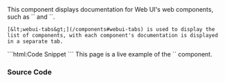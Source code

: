 
<webui-page-segment elevation="10">
    This component displays documentation for Web UI's web components, such as `<webui-alert>` and `<webui-table>`.

    [&lt;webui-tabs&gt;](/components#webui-tabs) is used to display the list of components, with each component's documentation is displayed in a separate tab.
</webui-page-segment>

<webui-side-by-side>
    ```html:Code Snippet
        <webui-components></webui-components>
    ```
    <webui-page-segment elevation="10">
        This page is a live example of the `<webui-components>` component.
    </webui-page-segment>
</webui-side-by-side>

### Source Code

<webui-code src="https://cdn.myfi.ws/webui/components.js" language="javascript" label="components.js"></webui-code>
